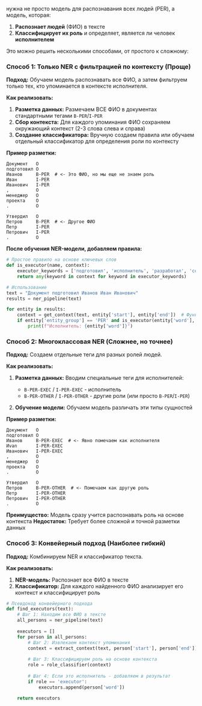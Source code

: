 нужна не просто модель для распознавания всех людей (PER), а модель, которая:

1. **Распознает людей** (ФИО) в тексте
2. **Классифицирует их роль** и определяет, является ли человек **исполнителем**

Это можно решить несколькими способами, от простого к сложному:

### Способ 1: Только NER с фильтрацией по контексту (Проще)

**Подход:** Обучаем модель распознавать все ФИО, а затем фильтруем только тех, кто упоминается в контексте исполнителя.

**Как реализовать:**

1. **Разметка данных:** Размечаем ВСЕ ФИО в документах стандартными тегами `B-PER`/`I-PER`
2. **Сбор контекста:** Для каждого упоминания ФИО сохраняем окружающий контекст (2-3 слова слева и справа)
3. **Создание классификатора:** Вручную создаем правила или обучаем отдельный классификатор для определения роли по контексту

**Пример разметки:**
```
Документ   O
подготовил O
Иванов     B-PER  # <- Это ФИО, но мы еще не знаем роль
Иван       I-PER
Иванович   I-PER
,          O
менеджер   O
проекта    O
.          O

Утвердил   O
Петров     B-PER  # <- Другое ФИО
Петр       I-PER
Петрович   I-PER
.          O
```

**После обучения NER-модели, добавляем правила:**
```python
# Простое правило на основе ключевых слов
def is_executor(name, context):
    executor_keywords = ['подготовил', 'исполнитель', 'разработал', 'составил']
    return any(keyword in context for keyword in executor_keywords)

# Использование
text = "Документ подготовил Иванов Иван Иванович"
results = ner_pipeline(text)

for entity in results:
    context = get_context(text, entity['start'], entity['end'])  # Функция получения контекста
    if entity['entity_group'] == 'PER' and is_executor(entity['word'], context):
        print(f"Исполнитель: {entity['word']}")
```

### Способ 2: Многоклассовая NER (Сложнее, но точнее)

**Подход:** Создаем отдельные теги для разных ролей людей.

**Как реализовать:**

1. **Разметка данных:** Вводим специальные теги для исполнителей:
   - `B-PER-EXEC` / `I-PER-EXEC` - исполнитель
   - `B-PER-OTHER` / `I-PER-OTHER` - другие роли (или просто `B-PER`/`I-PER`)

2. **Обучение модели:** Обучаем модель различать эти типы сущностей

**Пример разметки:**
```
Документ   O
подготовил O
Иванов     B-PER-EXEC  # <- Явно помечаем как исполнителя
Иvan       I-PER-EXEC
Иванович   I-PER-EXEC
,          O
менеджер   O
проекта    O
.          O

Утвердил   O
Петров     B-PER-OTHER  # <- Помечаем как другую роль
Петр       I-PER-OTHER
Петрович   I-PER-OTHER
.          O
```

**Преимущество:** Модель сразу учится распознавать роль на основе контекста
**Недостаток:** Требует более сложной и точной разметки данных

### Способ 3: Конвейерный подход (Наиболее гибкий)

**Подход:** Комбинируем NER и классификатор текста.

**Как реализовать:**

1. **NER-модель:** Распознает все ФИО в тексте
2. **Классификатор:** Для каждого найденного ФИО анализирует его контекст и классифицирует роль

```python
# Псевдокод конвейерного подхода
def find_executors(text):
    # Шаг 1: Находим все ФИО в тексте
    all_persons = ner_pipeline(text)
    
    executors = []
    for person in all_persons:
        # Шаг 2: Извлекаем контекст упоминания
        context = extract_context(text, person['start'], person['end'])
        
        # Шаг 3: Классифицируем роль на основе контекста
        role = role_classifier(context)
        
        # Шаг 4: Если это исполнитель - добавляем в результат
        if role == 'executor':
            executors.append(person['word'])
    
    return executors
```